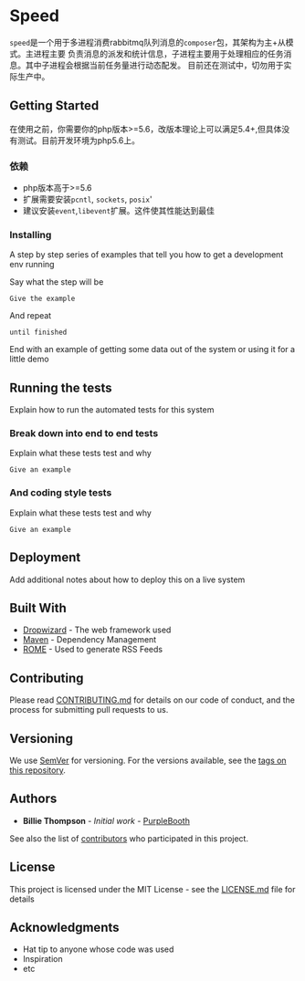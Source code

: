 # Speed

 `speed`是一个用于多进程消费rabbitmq队列消息的`composer`包，其架构为主+从模式。主进程主要
负责消息的派发和统计信息，子进程主要用于处理相应的任务消息。其中子进程会根据当前任务量进行动态配发。
目前还在测试中，切勿用于实际生产中。

## Getting Started

   在使用之前，你需要你的php版本>=5.6，改版本理论上可以满足5.4+,但具体没有测试。目前开发环境为php5.6上。

### 依赖

 - php版本高于>=5.6
 - 扩展需要安装`pcntl`, `sockets`, `posix`'
 - 建议安装`event`,`libevent`扩展。这件使其性能达到最佳

### Installing

A step by step series of examples that tell you how to get a development env running

Say what the step will be

```
Give the example
```

And repeat

```
until finished
```

End with an example of getting some data out of the system or using it for a little demo

## Running the tests

Explain how to run the automated tests for this system

### Break down into end to end tests

Explain what these tests test and why

```
Give an example
```

### And coding style tests

Explain what these tests test and why

```
Give an example
```

## Deployment

Add additional notes about how to deploy this on a live system

## Built With

* [Dropwizard](http://www.dropwizard.io/1.0.2/docs/) - The web framework used
* [Maven](https://maven.apache.org/) - Dependency Management
* [ROME](https://rometools.github.io/rome/) - Used to generate RSS Feeds

## Contributing

Please read [CONTRIBUTING.md](https://gist.github.com/PurpleBooth/b24679402957c63ec426) for details on our code of conduct, and the process for submitting pull requests to us.

## Versioning

We use [SemVer](http://semver.org/) for versioning. For the versions available, see the [tags on this repository](https://github.com/your/project/tags).

## Authors

* **Billie Thompson** - *Initial work* - [PurpleBooth](https://github.com/PurpleBooth)

See also the list of [contributors](https://github.com/your/project/contributors) who participated in this project.

## License

This project is licensed under the MIT License - see the [LICENSE.md](LICENSE.md) file for details

## Acknowledgments

* Hat tip to anyone whose code was used
* Inspiration
* etc